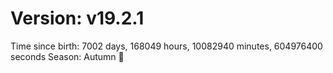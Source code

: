 # Version: v19.2.1
Time since birth: 7002 days, 168049 hours, 10082940 minutes, 604976400 seconds
Season: Autumn 🍁
